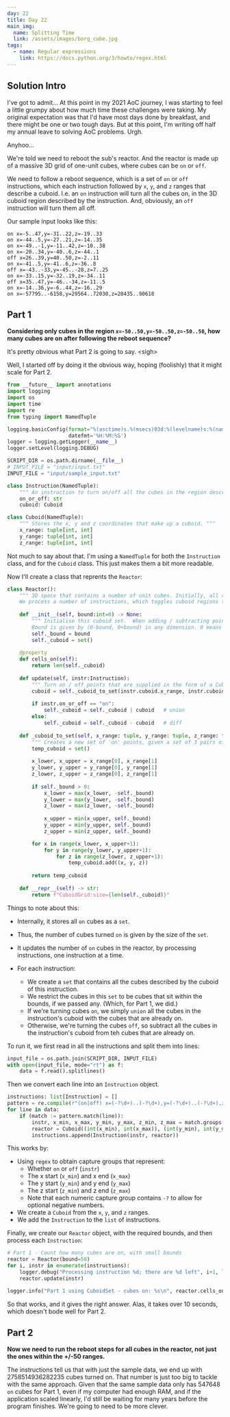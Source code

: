 ```yaml
---
day: 22
title: Day 22
main_img:
  name: Splitting Time
  link: /assets/images/borg_cube.jpg
tags: 
  - name: Regular expressions
    link: https://docs.python.org/3/howto/regex.html
---
```

## Solution Intro

I've got to admit... At this point in my 2021 AoC journey, I was starting to feel a little grumpy about how much time these challenges were taking.  My original expectation was that I'd have most days done by breakfast, and there might be one or two tough days.  But at this point, I'm writing off half my annual leave to solving AoC problems. Urgh.

Anyhoo...

We're told we need to reboot the sub's reactor.  And the reactor is made up of a massive 3D grid of one-unit cubes, where cubes can be `on` or `off`.

We need to follow a reboot sequence, which is a set of `on` or `off` instructions, which each instruction followed by `x`, `y`, and `z` ranges that describe a cuboid.  I.e. an `on` instruction will turn all the cubes on, in the 3D cuboid region described by the instruction.  And, obviously, an `off` instruction will turn them all off.

Our sample input looks like this:

```text
on x=-5..47,y=-31..22,z=-19..33
on x=-44..5,y=-27..21,z=-14..35
on x=-49..-1,y=-11..42,z=-10..38
on x=-20..34,y=-40..6,z=-44..1
off x=26..39,y=40..50,z=-2..11
on x=-41..5,y=-41..6,z=-36..8
off x=-43..-33,y=-45..-28,z=7..25
on x=-33..15,y=-32..19,z=-34..11
off x=35..47,y=-46..-34,z=-11..5
on x=-14..36,y=-6..44,z=-16..29
on x=-57795..-6158,y=29564..72030,z=20435..90618
```

## Part 1

**Considering only cubes in the region `x=-50..50,y=-50..50,z=-50..50`, how many cubes are on after following the reboot sequence?**

It's pretty obvious what Part 2 is going to say. &lt;sigh&gt;

Well, I started off by doing it the obvious way, hoping (foolishly) that it might scale for Part 2.

```python
from __future__ import annotations
import logging
import os
import time
import re
from typing import NamedTuple

logging.basicConfig(format="%(asctime)s.%(msecs)03d:%(levelname)s:%(name)s:\t%(message)s", 
                    datefmt='%H:%M:%S')
logger = logging.getLogger(__name__)
logger.setLevel(logging.DEBUG)

SCRIPT_DIR = os.path.dirname(__file__) 
# INPUT_FILE = "input/input.txt"
INPUT_FILE = "input/sample_input.txt"

class Instruction(NamedTuple):
    """ An instruction to turn on/off all the cubes in the region described by the Cuboid """
    on_or_off: str
    cuboid: Cuboid

class Cuboid(NamedTuple):
    """ Stores the x, y and z coordinates that make up a cuboid. """
    x_range: tuple[int, int]
    y_range: tuple[int, int]
    z_range: tuple[int, int]
```

Not much to say about that.  I'm using a `NamedTuple` for both the `Instruction` class, and for the `Cuboid` class.  This just makes them a bit more readable.

Now I'll create a class that reprents the `Reactor`:

```python
class Reactor():
    """ 3D space that contains a number of unit cubes. Initially, all cubes are turned off.
    We process a number of instructions, which toggles cuboid regions to be on or off. """
    
    def __init__(self, bound:int=0) -> None:
        """ Initialise this cuboid set.  When adding / subtracting points (later), ignore anything out of bounds. 
        Bound is given by (0-bound, 0+bound) in any dimension. 0 means no bound. """
        self._bound = bound
        self._cuboid = set()
        
    @property
    def cells_on(self):
        return len(self._cuboid)
    
    def update(self, instr:Instruction):
        """ Turn on / off points that are supplied in the form of a Cuboid. """
        cuboid = self._cuboid_to_set(instr.cuboid.x_range, instr.cuboid.y_range, instr.cuboid.z_range)
        
        if instr.on_or_off == "on":
            self._cuboid = self._cuboid | cuboid   # union
        else:
            self._cuboid = self._cuboid - cuboid   # diff
    
    def _cuboid_to_set(self, x_range: tuple, y_range: tuple, z_range: tuple) -> set:
        """ Creates a new set of 'on' points, given a set of 3 pairs of cuboid vertices. """
        temp_cuboid = set()
        
        x_lower, x_upper = x_range[0], x_range[1]
        y_lower, y_upper = y_range[0], y_range[1]
        z_lower, z_upper = z_range[0], z_range[1]
        
        if self._bound > 0:
            x_lower = max(x_lower, -self._bound)
            y_lower = max(y_lower, -self._bound)
            z_lower = max(z_lower, -self._bound)
            
            x_upper = min(x_upper, self._bound)
            y_upper = min(y_upper, self._bound)
            z_upper = min(z_upper, self._bound)

        for x in range(x_lower, x_upper+1):
            for y in range(y_lower, y_upper+1):
                for z in range(z_lower, z_upper+1):
                    temp_cuboid.add((x, y, z))
        
        return temp_cuboid
    
    def __repr__(self) -> str:
        return f"CuboidGrid:size={len(self._cuboid)}"
```

Things to note about this:

- Internally, it stores all `on` cubes as a `set`.
- Thus, the number of cubes turned `on` is given by the size of the `set`.
- It updates the number of `on` cubes in the reactor, by processing instructions, one instruction at a time.
- For each instruction:

  - We create a `set` that contains all the cubes described by the cuboid of this instruction.
  - We restrict the cubes in this `set` to be cubes that sit within the bounds, if we passed any. (Which, for Part 1, we did.)
  - If we're turning cubes `on`, we simply `union` all the cubes in the instruction's cuboid with the cubes that are already on.
  - Otherwise, we're turning the cubes `off`, so subtract all the cubes in the instruction's cuboid from teh cubes that are already on.

To run it, we first read in all the instructions and split them into lines:

```python
input_file = os.path.join(SCRIPT_DIR, INPUT_FILE)
with open(input_file, mode="rt") as f:
    data = f.read().splitlines()
```

Then we convert each line into an `Instruction` object.

```python
instructions: list[Instruction] = []
pattern = re.compile(r"(on|off) x=(-?\d+)..(-?\d+),y=(-?\d+)..(-?\d+),z=(-?\d+)..(-?\d+)")
for line in data:
    if (match := pattern.match(line)):
        instr, x_min, x_max, y_min, y_max, z_min, z_max = match.groups()
        reactor = Cuboid((int(x_min), int(x_max)), (int(y_min), int(y_max)), (int(z_min), int(z_max)))
        instructions.append(Instruction(instr, reactor))
```

This works by:

- Using `regex` to obtain capture groups that represent:
  - Whether `on` or `off` (`instr`)
  - The x start (`x_min`) and x end (`x_max`)
  - The y start (`y_min`) and y end (`y_max`)
  - The z start (`z_min`) and z end (`z_max`)
  - Note that each numeric capture group contains `-?` to allow for optional negative numbers.
- We create a `Cuboid` from the `x`, `y`, and `z` ranges.
- We add the `Instruction` to the `list` of instructions.

Finally, we create our `Reactor` object, with the required bounds, and then process each `Instruction`:

```python
# Part 1 - Count how many cubes are on, with small bounds
reactor = Reactor(bound=50)
for i, instr in enumerate(instructions):
    logger.debug("Processing instruction %d; there are %d left", i+1, len(instructions)-(i+1))
    reactor.update(instr)

logger.info("Part 1 using CuboidSet - cubes on: %s\n", reactor.cells_on)
```

So that works, and it gives the right answer.  Alas, it takes over 10 seconds, which doesn't bode well for Part 2.

## Part 2

**Now we need to run the reboot steps for all cubes in the reactor, not just the ones within the +/-50 ranges.**

The instructions tell us that with just the sample data, we end up with 2758514936282235 cubes turned on.  That number is just too big to tackle with the same approach.  Given that the same sample data only has 547648 `on` cubes for Part 1, even if my computer had enough RAM, and if the application scaled linearly, I'd still be waiting for many years before the program finishes. We're going to need to be more clever.
